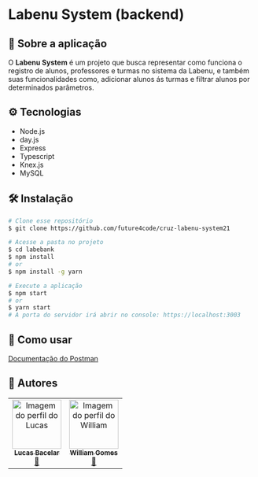 # Labenu System (backend)

## 📌 Sobre a aplicação

O **Labenu System** é um projeto que busca representar como funciona o registro de alunos, professores e turmas no sistema da Labenu, e também suas funcionalidades como, adicionar alunos ás turmas e filtrar alunos por determinados parâmetros.

## ⚙ Tecnologias

- Node.js
- day.js
- Express
- Typescript
- Knex.js
- MySQL
 
## 🛠 Instalação

```bash
# Clone esse repositório
$ git clone https://github.com/future4code/cruz-labenu-system21

# Acesse a pasta no projeto
$ cd labebank
$ npm install
# or
$ npm install -g yarn

# Execute a aplicação
$ npm start
# or
$ yarn start
# A porta do servidor irá abrir no console: https://localhost:3003
```


## 🔨 Como usar

[Documentação do Postman](https://documenter.getpostman.com/view/15067223/TzY4eZzx#ab0c3c43-2c59-46ba-952b-c02ef81589e3)

## 🚀 Autores

<table>
  <tr>
    <td align="center"><a href="https://github.com/KiwiDev808">
    <img src="https://avatars.githubusercontent.com/u/60843500?v=4" width="100px" alt="Imagem do perfil do Lucas"/>
    <br />
    <sub><b>Lucas Bacelar</b></sub><br />🚀
</td>
    <td align="center"><a href="https://github.com/WilliamGofe">
    <img src="https://avatars.githubusercontent.com/u/76756233?v=4" width="100px" alt="Imagem do perfil do William"/>
    <br />
    <sub><b>William Gomes</b></sub><br />🚀</td>
 